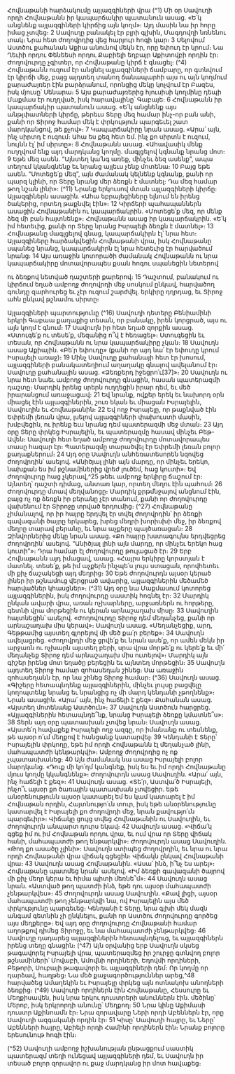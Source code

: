 
Հովնաթանի հարձակումը այլազգիների վրա
(^1) Մի օր Սավուղի որդի Հովնաթանն իր կապարճակիր պատանուն ասաց. «Ե՛կ անցնենք այլազգիների կիրճից այն
կողմ»։ Այդ մասին նա իր հորը իմաց չտվեց։ 2 Սավուղը բանակել էր բլրի գլխին, Մագդովղի նռնենու տակ։ Նրա հետ
ժողովրդից վեց հարյուր հոգի կար։ 3 Սելովում Աստծու քահանան Աքիա անունով մեկն էր, որը եփուդ էր կրում։ Նա
Ղեւիի որդու Փենեեսի որդու Քաբիելի եղբայր Աքիտովբի որդին էր։ Ժողովուրդը չգիտեր, որ Հովնաթանը կիրճ է գնացել։
(^4) Հովնաթանն ուզում էր անցնել այլազգիների ճամբարը, որ գտնվում էր կիրճի մեջ, բայց այդտեղ տանող ճանապարհի
այս ու այն կողմում քարաժայռեր էին բարձրանում, որոնցից մեկը կոչվում էր Բազես, իսկ մյուսը՝ Սենարա։ 5 Այս
քարաժայռերից հյուսիսի կողմինը դեպի Մաքմաս էր ուղղված, իսկ հարավայինը՝ Գաբայե։ 6 Հովնաթանն իր
կապարճակիր պատանուն ասաց. «Ե՛կ անցնենք այս անթլփատների կիրճը, թերեւս Տերը մեզ համար ինչ-որ բան անի,
քանի որ Տիրոջ համար մեկ է փրկություն պարգեւել շատ մարդկանցով, թե քչով»։ 7 Կապարճակիրը նրան ասաց. «Արա՛
այն, ինչ սիրտդ է ուզում։ Ահա ես քեզ հետ եմ. ինչ քո սիրտն է ուզում, նույնն էլ՝ իմ սիրտը»։ 8 Հովնաթանն ասաց.
«Ահավասիկ մենք ուղղվում ենք այդ մարդկանց կողմը. մագլցելով կգնանք նրանց մոտ։ 9 Եթե մեզ ասեն. “Այնտեղ կա՛նգ
առեք, մինչեւ ձեզ ասենք”, ապա տեղում կկանգնենք եւ նրանց այլեւս չենք մոտենա։ 10 Բայց եթե ասեն. “Մոտեցե՛ք մեզ”,
այն ժամանակ կելնենք կգնանք, քանի որ պարզ կլինի, որ Տերը նրանց մեր ձեռքն է մատնել։ Դա մեզ համար թող նշան
լինի»։
(^11) Նրանք երկուսով մտան այլազգիների կիրճը։ Այլազգիներն ասացին. «Ահա եբրայեցիները ելնում են իրենց
ծակերից, որտեղ թաքնվել էին»։ 12 Կիրճերի պահապաններն ասացին Հովնաթանին ու կապարճակրին. «Մոտեցե՛ք մեզ,
որ մենք ձեզ մի բան հայտնենք»։ Հովնաթանն ասաց իր կապարճակրին. «Ե՛կ իմ հետեւից, քանի որ Տերը նրանց Իսրայելի
ձեռքն է մատնել»։ 13 Հովնաթանը մագլցելով գնաց, կապարճակիրն էլ՝ նրա հետ։ Այլազգիները հարձակվեցին
Հովնաթանի վրա, իսկ Հովնաթանը սպանեց նրանց, կապարճակիրն էլ նրա հետեւից էր հարվածում նրանց։ 14 Այս
առաջին կոտորածի ժամանակ Հովնաթանն ու նրա կապարճակիրը մոտավորապես քսան հոգու սպանեցին նետերով


ու ձեռքով նետված դաշտերի քարերով։ 15 Դաշտում, բանակում ու կիրճում եղած ամբողջ ժողովրդի մեջ սոսկում ընկավ,
հարվածող գունդը զարհուրեց եւ չէր ուզում շարժվել. երկիրը դղրդաց, եւ Տիրոջ ահն ընկավ թշնամու սիրտը։

Այլազգիների պարտությունը
(^16) Սավուղի դետերը Բենիամինի երկրի Գաբաա քաղաքից տեսան, որ բանակը, իրեն կորցրած, այս ու այն կողմ է
գնում։ 17 Սավուղն իր հետ եղած զորքին ասաց. «Ստուգե՛ք ու տեսե՛ք, մեզանից ո՞վ է հեռացել»։ Ստուգեցին եւ տեսան,
որ Հովնաթանն ու նրա կապարճակիրը չկան։ 18 Սավուղն ասաց Աքիային. «Բե՛ր եփուդը» (քանի որ այդ նա՛ էր եփուդը
կրում Իսրայելի առաջ)։ 19 Մինչ Սավուղը քահանայի հետ էր խոսում, այլազգիների բանակատեղիում աղաղակը գնալով
ավելանում էր։ Սավուղը քահանային ասաց. «Ձեռքերդ իջեցրո՛ւ[37]»։ 20 Սավուղն ու նրա հետ նաեւ ամբողջ ժողովուրդը
գնացին, հասան պատերազմի դաշտը։ Մարդիկ իրենց սրերն ուղղեցին իրար դեմ, եւ մեծ իրարանցում առաջացավ։ 21 Եվ
նրանք, ովքեր երեկ եւ նախորդ օրն միացել էին այլազգիներին, շուռ եկան եւ միացան Իսրայելին, Սավուղին եւ
Հովնաթանին։ 22 Եվ ողջ Իսրայելը, որ թաքնված էին Եփրեմի լեռան վրա, լսելով այլազգիների փախուստի մասին,
խմբվեցին, ու իրենք եւս նրանց դեմ պատերազմի մեջ մտան։ 23 Այդ օրը Տերը փրկեց Իսրայելին, եւ պատերազմը հասավ
մինչեւ Բեթ-Ավեն։
Սավուղի հետ եղած ամբողջ ժողովուրդը մոտավորապես տասը հազար էր։ Պատերազմը տարածվել էր Եփրեմի
լեռան բոլոր քաղաքներում։ 24 Այդ օրը Սավուղն անհեռատեսորեն նզովեց ժողովրդին՝ ասելով. «Անիծյալ լինի այն մարդը,
որ մինչեւ երեկո, նախքան ես իմ թշնամիներից վրեժ լուծեմ, հաց կուտի»։ Եվ ժողովուրդը հաց չկերավ,^25 թեեւ ամբողջ
երկիրը ճաշում էր։ Այնտեղ՝ դաշտի դիմաց, անտառ կար, որտեղ մեղու էին պահում։ 26 Ժողովուրդը մտավ մեղվանոցը։
Մարդիկ քրթմնջալով անցնում էին, բայց ոչ ոք ձեռքն իր բերանը չէր տանում, քանի որ ժողովուրդը վախենում էր Տիրոջը
տրված երդումից։
(^27) Հովնաթանը չիմանալով, որ իր հայրը երդվել էր տվել ժողովրդին՝ իր ձեռքի գավազանի ծայրը երկարեց, խրեց
մեղրի խորիսխի մեջ, իր ձեռքով մեղրը տարավ բերանը, եւ նրա աչքերը պայծառացան։ 28 Զինվորներից մեկը նրան ասաց.
«Քո հայրը խստագույնս երդվեցրեց ժողովրդին՝ ասելով. “Անիծյալ լինի այն մարդը, որ մինչեւ երեկո հաց կուտի”»։ Դրա
համար էլ ժողովուրդը թուլացած էր։ 29 Երբ Հովնաթանն այդ իմացավ, ասաց. «Հայրս երկիրը կորստյան է մատնել.
տեսե՛ք, թե իմ աչքերն ինչպե՛ս լույս ստացան, որովհետեւ մի քիչ ճաշակեցի այդ մեղրից։ 30 Եթե ժողովուրդն այսօր կերած
լիներ իր թշնամուց վերցրած ավարից, այլազգիներին մեծամեծ հարվածներ կհասցներ»։
(^31) Այդ օրը նա Մաքմասում կոտորեց այլազգիներին, իսկ ժողովուրդը սաստիկ հոգնել էր։ 32 Մարդիկ ընկան ավարի
վրա, առան ոչխարները, արջառներն ու հորթերը, գետնի վրա մորթեցին ու կերան արնաշաղախ միսը։ 33 Սավուղին
հայտնեցին՝ ասելով. «Ժողովուրդը Տիրոջ դեմ մեղանչեց, քանի որ արնաշաղախ միս կերավ»։ Սավուղն ասաց.
«Մեղանչեցիք, արդ, Գեթթամից այստեղ գլորելով մի մեծ քա՛ր բերեք»։ 34 Սավուղն ավելացրեց. «Ժողովրդի մեջ ցրվե՛ք եւ
նրան ասե՛ք, որ ամեն մեկն իր արջառն ու ոչխարն այստեղ բերի, սրա վրա մորթե՛ք ու կերե՛ք եւ մի՛ մեղանչեք Տիրոջ դեմ
արնաշաղախ միս ուտելով»։ Մարդիկ այն գիշեր իրենց մոտ եղածը բերեցին եւ այնտեղ մորթեցին։ 35 Սավուղն այդտեղ
Տիրոջ համար զոհասեղան շինեց։ Սա առաջին զոհասեղանն էր, որ նա շինեց Տիրոջ համար։
(^36) Սավուղն ասաց. «Գիշերը հետապնդենք այլազգիներին, մինչեւ լույսը բացվելը կողոպտենք նրանց եւ նրանցից ոչ մի
մարդ կենդանի չթողնենք»։ Նրան ասացին. «Արա՛ այն, ինչ հաճելի է քեզ»։ Քահանան ասաց. «Այստեղ մոտենանք
Աստծուն»։ 37 Սավուղն Աստծուն հարցրեց. «Այլազգիներին հետապնդե՞նք, նրանց Իսրայելի ձեռքը կմատնե՞ս»։ 38 Տերն
այդ օրը պատասխան չտվեց նրան։ Սավուղն ասաց. «Այստե՛ղ հավաքեք Իսրայելի ողջ ազգը, որ իմանանք ու տեսնենք,
թե այսօր ո՛ւմ մեղքով է հանցանք կատարվել։ 39 Կենդանի է Տերը՝ Իսրայելին փրկողը, եթե իմ որդի Հովնաթանն էլ
մեղանչած լինի, մահապատժի կենթարկվի»։ Ամբողջ ժողովրդից ոչ ոք չպատասխանեց։ 40 Այն ժամանակ նա ասաց
Իսրայելի բոլոր մարդկանց. «Դուք մի կո՛ղմ կանգնեք, իսկ ես եւ իմ որդի Հովնաթանը մյուս կողմը կկանգնենք»։
Ժողովուրդն ասաց Սավուղին. «Արա՛ այն, ինչ հաճելի է քեզ»։ 41 Սավուղն ասաց. «Տե՛ր, Աստվա՛ծ Իսրայելի, ինչո՞ւ այսօր
քո ծառային պատասխան չտվեցիր. եթե անօրենությունն այսօր կատարել եմ ես կամ կատարել է իմ Հովնաթան որդին,
Հայտնությո՛ւն տուր, իսկ եթե անօրենությունը կատարվել է Իսրայելի քո ժողովրդի մեջ, նրան քավությո՛ւն պարգեւիր»։
Վիճակը ցույց տվեց Հովնաթանին ու Սավուղին, եւ ժողովուրդն անպարտ դուրս եկավ։ 42 Սավուղն ասաց. «Վիճա՛կ գցեք
իմ ու իմ Հովնաթան որդու վրա, եւ ում վրա որ Տերը վիճակ հանի, մահապատժի թող ենթարկվի»։ Ժողովուրդն ասաց
Սավուղին. «Թող քո ասածը չլինի»։ Սավուղն ստիպեց ժողովրդին, եւ նրա ու նրա որդի Հովնաթանի վրա վիճակ գցեցին։
Վիճակն ընկավ Հովնաթանի վրա։ 43 Սավուղն ասաց Հովնաթանին. «Ասա՛ ինձ, ի՞նչ ես արել»։ Հովնաթանը պատմեց
նրան՝ ասելով. «Իմ ձեռքի գավազանի ծայրով մի քիչ մեղր կերա եւ հիմա պիտի մեռնե՞մ»։ 44 Սավուղն ասաց նրան.
«Աստված թող պատժի ինձ, եթե դու այսօր մահապատժի չենթարկվես»։ 45 Ժողովուրդն ասաց Սավուղին. «Քավ լիցի,
այսօր մահապատժի թող չենթարկվի նա, ով Իսրայելին այս մեծ փրկությունը պարգեւեց։ Կենդանի է Տերը, նրա գլխի
մեկ մազն անգամ գետնին չի ընկնելու, քանի որ Աստծու ժողովուրդը գործեց այս մեղքերը»։ Եվ այդ օրը ժողովուրդը
Հովնաթանի համար աղոթքով դիմեց Տիրոջը, եւ նա մահապատժի չենթարկվեց։ 46 Սավուղը դադարեց այլազգիներին
հետապնդելուց, եւ այլազգիներն իրենց տեղը գնացին։
(^47) Այն օրվանից երբ Սավուղն սկսեց թագավորել Իսրայելի վրա, պատերազմեց իր շուրջը գտնվող բոլոր թշնամիների՝
Մովաբի, Ամովնի որդիների, Եդովմի որդիների, Բեթորի, Սուբայի թագավորի եւ այլազգիների դեմ։ Որ կողմը որ
դարձավ, հաղթեց։ Նա մեծ քաջագործություններ արեց,^48 հարվածեց Ամաղեկին եւ Իսրայելը փրկեց այն ոտնակոխ
անողների ձեռքից։
(^49) Սավուղի որդիներն էին Հովնաթանը, Հեսսուրը եւ Մեղքիսավեն, իսկ նրա երկու դուստրերի անուններն էին.
մեծինը՝ Մերոբ, իսկ երկրորդի անունը՝ Մեղքող։ 50 Նրա կինը Աքիմասի դուստր Աքինոամն էր։ Նրա զորավարը Ների
որդի Աբեններն էր, որը Սավուղի ազգականի որդին էր։ 51 Կիսը՝ Սավուղի հայրը, եւ Ները՝ Աբենների հայրը, Աբիելի որդի
Համինի որդիներն էին։ Նրանք բոլորը երեսունութ հոգի էին։


(^52) Սավուղի ամբողջ իշխանության ընթացքում սաստիկ պատերազմ տեղի ունեցավ այլազգիների դեմ, եւ Սավուղն
իր տեսած բոլոր զորավոր ու քաջ մարդկանց իր մոտ հավաքեց։
